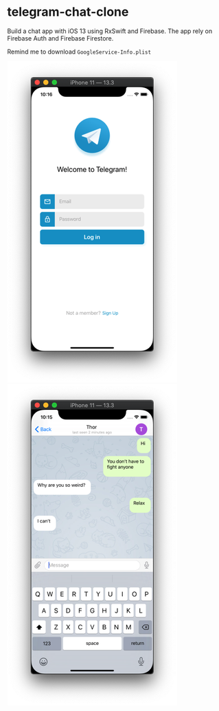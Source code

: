 # telegram-chat-clone

Build a chat app with iOS 13 using RxSwift and Firebase. The app rely on Firebase Auth and Firebase Firestore.

Remind me to download `GoogleService-Info.plist`

![sign in](https://github.com/passpier/telegram-chat-clone/blob/master/Resources/snapshot-101608.png?raw=true)
![chat message](https://github.com/passpier/telegram-chat-clone/blob/master/Resources/snapshot-101547.png?raw=true)

